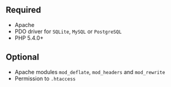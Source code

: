 Required
--------

* Apache
* PDO driver for `SQLite`, `MySQL` or `PostgreSQL`
* PHP 5.4.0+


Optional
--------

* Apache modules `mod_deflate`, `mod_headers` and `mod_rewrite`
* Permission to `.htaccess`
